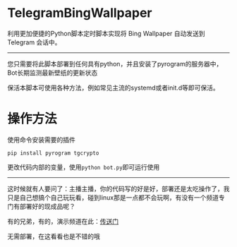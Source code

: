 # TelegramBingWallpaper
利用更加便捷的Python脚本定时脚本实现将 Bing Wallpaper 自动发送到 Telegram 会话中。

---

您只需要将此脚本部署到任何具有python，并且安装了pyrogram的服务器中，Bot长期监测最新壁纸的更新状态

保活本脚本可使用各种方法，例如常见主流的systemd或者init.d等即可保活。

# 操作方法

使用命令安装需要的插件 

```
pip install pyrogram tgcrypto
```

更改代码内部的变量，使用`python bot.py`即可运行使用

---

这时候就有人要问了：主播主播，你的代码写的好是好，部署还是太吃操作了，我只是自己想搞个自己玩玩看，碰到linux那是一点都不会玩啊，有没有一个频道专门有部署好的现成品呢？

有的兄弟，有的，演示频道在此：[传送门](https://t.me/Bing_Wallpapers)

无需部署，在这看看也是不错的哦
